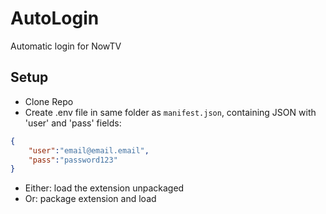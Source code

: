 # AutoLogin
Automatic login for NowTV

## Setup
 - Clone Repo
 - Create .env file in same folder as `manifest.json`, containing JSON with 'user' and 'pass' fields:
 
```json
{
    "user":"email@email.email",
    "pass":"password123"
}
```

 - Either: load the extension unpackaged
 - Or: package extension and load
